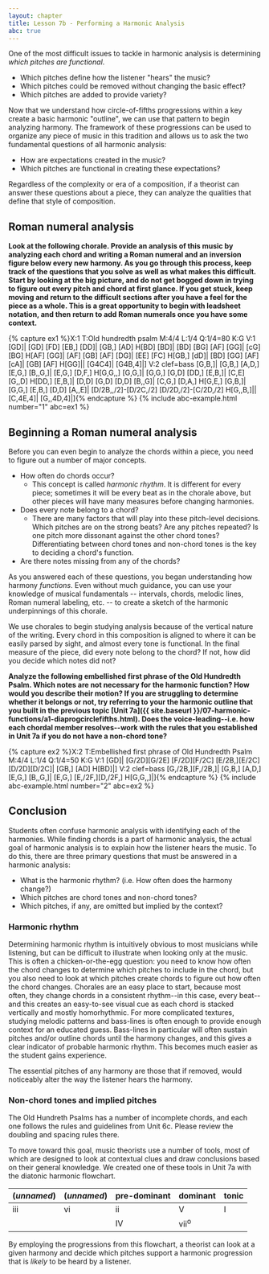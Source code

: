 ```yaml
---
layout: chapter
title: Lesson 7b - Performing a Harmonic Analysis
abc: true
---
```


One of the most difficult issues to tackle in harmonic analysis is determining *which pitches are functional*. 
- Which pitches define how the listener "hears" the music?
- Which pitches could be removed without changing the basic effect?
- Which pitches are added to provide variety?

Now that we understand how circle-of-fifths progressions within a key create a basic harmonic "outline", we can use that pattern to begin analyzing harmony. The framework of these progressions can be used to organize any piece of music in this tradition and allows us to ask the two fundamental questions of all harmonic analysis: 
- How are expectations created in the music?
- Which pitches are functional in creating these expectations?

Regardless of the complexity or era of a composition, if a theorist can answer these questions about a piece, they can analyze the qualities that define that style of composition.

## Roman numeral analysis

**Look at the following chorale. Provide an analysis of this music by analyzing each chord and writing a Roman numeral and an inversion figure below every new harmony. As you go through this process, keep track of the questions that you solve as well as what makes this difficult. Start by looking at the big picture, and do not get bogged down in trying to figure out every pitch and chord at first glance. If you get stuck, keep moving and return to the difficult sections after you have a feel for the piece as a whole. This is a great opportunity to begin with leadsheet notation, and then return to add Roman numerals once you have some context.**

{% capture ex1 %}X:1
T:Old hundredth psalm
M:4/4
L:1/4
Q:1/4=80
K:G
V:1
[GD]| [GD] [FD] [EB,] [DD]| [GB,] [AD] H[BD]
[BD]| [BD] [BG] [AF] [GG]| [cG] [BG] H[AF]
[GG]| [AF] [GB] [AF] [DG]| [EE] [FC] H[GB,]
[dD]| [BD] [GG] [AF] [cA]| [GB] [AF] H[GG]|| [G4C4]| [G4B,4]|]
V:2 clef=bass
[G,B,]| [G,B,] [A,D,] [E,G,] [B,,G,]| [E,G,] [D,F,] H[G,G,,]
[G,G,]| [G,G,] [G,D] [DD,] [E,B,]| [C,E] [G,,D] H[DD,]
[E,B,]| [D,D] [G,D] [D,D] [B,,G]| [C,G,] [D,A,] H[G,E,]
[G,B,]| [G,G,] [E,B,] [D,D] [A,,E]| [D/2B,,/2]-[D/2C,/2] [D/2D,/2]-[C/2D,/2] H[G,,B,]|| [C,4E,4]| [G,,4D,4]|]{% endcapture %}
{% include abc-example.html number="1" abc=ex1 %}

## Beginning a Roman numeral analysis

Before you can even begin to analyze the chords within a piece, you need to figure out a number of major concepts.
- How often do chords occur?
    - This concept is called *harmonic rhythm*. It is different for every piece; sometimes it will be every beat as in the chorale above, but other pieces will have many measures before changing harmonies.
- Does every note belong to a chord? 
    - There are many factors that will play into these pitch-level decisions. Which pitches are on the strong beats? Are any pitches repeated? Is one pitch more dissonant against the other chord tones? Differentiating between chord tones and non-chord tones is the key to deciding a chord's function.
- Are there notes missing from any of the chords?

As you answered each of these questions, you began understanding how harmony *functions*. Even without much guidance, you can use your knowledge of musical fundamentals -- intervals, chords, melodic lines, Roman numeral labeling, etc. -- to create a sketch of the harmonic underpinnings of this chorale.

We use chorales to begin studying analysis because of the vertical nature of the writing. Every chord in this composition is aligned to where it can be easily parsed by sight, and almost every tone is functional. In the final measure of the piece, did every note belong to the chord? If not, how did you decide which notes did not?

**Analyze the following embellished first phrase of the Old Hundredth Psalm. Which notes are not necessary for the harmonic function? How would you describe their motion? If you are struggling to determine whether it belongs or not, try referring to your the harmonic outline that you built in the previous topic [Unit 7a]({{ site.baseurl }}/07-harmonic-functions/a1-diaprogcirclefifths.html). Does the voice-leading--i.e. how each chordal member resolves--work with the rules that you established in Unit 7a if you do not have a non-chord tone?**

{% capture ex2 %}X:2
T:Embellished first phrase of Old Hundredth Psalm
M:4/4
L:1/4
Q:1/4=50
K:G
V:1
[GD]| [G/2D][G/2E] [F/2D][F/2C] [E/2B,][E/2C] [D/2D][D/2C]| [GB,] [AD] H[BD]|]
V:2 clef=bass
[G,/2B,][F,/2B,]| [G,B,] [A,D,] [E,G,] [B,,G,]| [E,G,] [E,/2F,][D,/2F,] H[G,G,,]|]{% endcapture %}
{% include abc-example.html number="2" abc=ex2 %}

## Conclusion

Students often confuse harmonic analysis with identifying each of the harmonies. While finding chords is a part of harmonic analysis, the actual goal of harmonic analysis is to explain how the listener hears the music. To do this, there are three primary questions that must be answered in a harmonic analysis:
- What is the harmonic rhythm? (i.e. How often does the harmony change?)
- Which pitches are chord tones and non-chord tones?
- Which pitches, if any, are omitted but implied by the context?

### Harmonic rhythm

Determining harmonic rhythm is intuitively obvious to most musicians while listening, but can be difficult to illustrate when looking only at the music. This is often a chicken-or-the-egg question: you need to know how often the chord changes to determine which pitches to include in the chord, but you also need to look at which pitches create chords to figure out how often the chord changes. Chorales are an easy place to start, because most often, they change chords in a consistent rhythm--in this case, every beat--and this creates an easy-to-see visual cue as each chord is stacked vertically and mostly homorhythmic. For more complicated textures, studying melodic patterns and bass-lines is often enough to provide enough context for an educated guess. Bass-lines in particular will often sustain pitches and/or outline chords until the harmony changes, and this gives a clear indicator of probable harmonic rhythm. This becomes much easier as the student gains experience.

The essential pitches of any harmony are those that if removed, would noticeably alter the way the listener hears the harmony.

### Non-chord tones and implied pitches

The Old Hundreth Psalms has a number of incomplete chords, and each one follows the rules and guidelines from Unit 6c. Please review the doubling and spacing rules there.

To move toward this goal, music theorists use a number of tools, most of which are designed to look at contextual clues and draw conclusions based on their general knowledge. We created one of these tools in Unit 7a with the diatonic harmonic flowchart.

| (*unnamed*) | (*unnamed*) | pre-dominant | dominant | tonic |
--- | --- | --- | --- | --- |
| iii | vi | ii | V | I |
| | | IV | vii<sup>o</sup> | |

By employing the progressions from this flowchart, a theorist can look at a given harmony and decide which pitches support a harmonic progression that is *likely* to be heard by a listener.